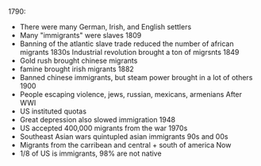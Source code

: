 1790:
- There were many German, Irish, and English settlers
- Many "immigrants" were slaves
1809
- Banning of the atlantic slave trade reduced the number of african migrants
1830s 
Industrial revolution brought a ton of migrsnts
1849
- Gold rush brought chinese migrants
- famine brought irish migrants
1882
- Banned chinese immigrants, but steam power brought in a lot of others
1900
- People escaping violence, jews, russian, mexicans, armenians
After WWI
- US instituted quotas
- Great depression also slowed immigration
1948
- US accepted 400,000 migrants from the war
1970s
- Southeast Asian wars quintupled asian immigrants
90s and 00s
- Migrants from the carribean and central + south of america
Now
- 1/8 of US is immigrants, 98% are not native
